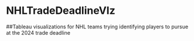 # NHLTradeDeadlineVIz


##Tableau visualizations for NHL teams trying identifying players to pursue at the 2024 trade deadline 

